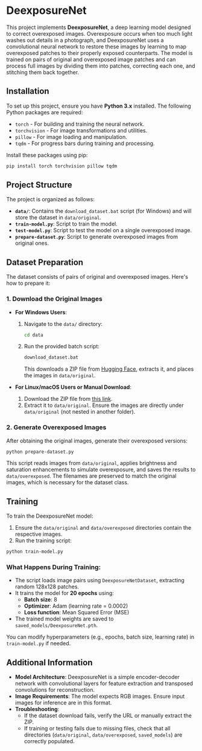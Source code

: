 # DeexposureNet

This project implements **DeexposureNet**, a deep learning model designed to correct overexposed images. Overexposure occurs when too much light washes out details in a photograph, and DeexposureNet uses a convolutional neural network to restore these images by learning to map overexposed patches to their properly exposed counterparts. The model is trained on pairs of original and overexposed image patches and can process full images by dividing them into patches, correcting each one, and stitching them back together.

## Installation

To set up this project, ensure you have **Python 3.x** installed. The following Python packages are required:

- `torch` - For building and training the neural network.
- `torchvision` - For image transformations and utilities.
- `pillow` - For image loading and manipulation.
- `tqdm` - For progress bars during training and processing.

Install these packages using pip:

```bash
pip install torch torchvision pillow tqdm
```

## Project Structure

The project is organized as follows:

- **`data/`**: Contains the `download_dataset.bat` script (for Windows) and will store the dataset in `data/original`.
- **`train-model.py`**: Script to train the model.
- **`test-model.py`**: Script to test the model on a single overexposed image.
- **`prepare-dataset.py`**: Script to generate overexposed images from original ones.

## Dataset Preparation

The dataset consists of pairs of original and overexposed images. Here's how to prepare it:

### 1. Download the Original Images

- **For Windows Users**:
  1. Navigate to the `data/` directory:
     ```bash
     cd data
     ```
  2. Run the provided batch script:
     ```bash
     download_dataset.bat
     ```
     This downloads a ZIP file from [Hugging Face](https://huggingface.co/datasets/mebix/images/blob/main/txt2img-images.zip), extracts it, and places the images in `data/original`.

- **For Linux/macOS Users or Manual Download**:
  1. Download the ZIP file from [this link](https://huggingface.co/datasets/mebix/images/blob/main/txt2img-images.zip).
  2. Extract it to `data/original`. Ensure the images are directly under `data/original` (not nested in another folder).

### 2. Generate Overexposed Images

After obtaining the original images, generate their overexposed versions:

```bash
python prepare-dataset.py
```

This script reads images from `data/original`, applies brightness and saturation enhancements to simulate overexposure, and saves the results to `data/overexposed`. The filenames are preserved to match the original images, which is necessary for the dataset class.

## Training

To train the DeexposureNet model:

1. Ensure the `data/original` and `data/overexposed` directories contain the respective images.
2. Run the training script:

```bash
python train-model.py
```

### What Happens During Training:
- The script loads image pairs using `DeexposureNetDataset`, extracting random 128x128 patches.
- It trains the model for **20 epochs** using:
  - **Batch size**: 8
  - **Optimizer**: Adam (learning rate = 0.0002)
  - **Loss function**: Mean Squared Error (MSE)
- The trained model weights are saved to `saved_models/DeexposureNet.pth`.

You can modify hyperparameters (e.g., epochs, batch size, learning rate) in `train-model.py` if needed.

## Additional Information

- **Model Architecture**: DeexposureNet is a simple encoder-decoder network with convolutional layers for feature extraction and transposed convolutions for reconstruction.
- **Image Requirements**: The model expects RGB images. Ensure input images for inference are in this format.
- **Troubleshooting**:
  - If the dataset download fails, verify the URL or manually extract the ZIP.
  - If training or testing fails due to missing files, check that all directories (`data/original`, `data/overexposed`, `saved_models`) are correctly populated.
